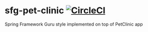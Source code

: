 # sfg-pet-clinic [![CircleCI](https://circleci.com/gh/silviutitirca/sfg-pet-clinic/tree/main.svg?style=svg)](https://circleci.com/gh/silviutitirca/sfg-pet-clinic/tree/main)

Spring Framework Guru style implemented on top of PetClinic app
